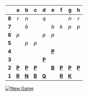 |     |  a  |  b  |  c  |  d  |  e  |  f  |  g  |  h  |
|:---:|:---:|:---:|:---:|:---:|:---:|:---:|:---:|:---:|
|  **8**  |  _r_  |  _n_  |     |  _q_  |     |     |  _n_  |  _r_  |
|  **7**  |     |  _b_  |     |     |  _b_  |  _k_  |  _p_  |  _p_  |
|  **6**  |  _p_  |     |     |  _p_  |  _p_  |     |     |     |
|  **5**  |     |  _p_  |  _p_  |     |     |     |     |     |
|  **4**  |     |     |     |     |  [**P**](https://readme-chess.azurewebsites.net/select?square=e4)  |     |     |     |
|  **3**  |     |     |     |  [**P**](https://readme-chess.azurewebsites.net/select?square=d3)  |     |     |     |     |
|  **2**  |  [**P**](https://readme-chess.azurewebsites.net/select?square=a2)  |  [**P**](https://readme-chess.azurewebsites.net/select?square=b2)  |  [**P**](https://readme-chess.azurewebsites.net/select?square=c2)  |     |  [**B**](https://readme-chess.azurewebsites.net/select?square=e2)  |  [**P**](https://readme-chess.azurewebsites.net/select?square=f2)  |  [**P**](https://readme-chess.azurewebsites.net/select?square=g2)  |  [**P**](https://readme-chess.azurewebsites.net/select?square=h2)  |
|  **1**  |  [**R**](https://github.com/grim-kalman)  |  [**N**](https://github.com/grim-kalman)  |  [**B**](https://github.com/grim-kalman)  |  [**Q**](https://readme-chess.azurewebsites.net/select?square=d1)  |     |  [**R**](https://readme-chess.azurewebsites.net/select?square=f1)  |  [**K**](https://readme-chess.azurewebsites.net/select?square=g1)  |     |

[![New Game](https://img.shields.io/badge/new_game-4CAF50)](https://readme-chess.azurewebsites.net/new)